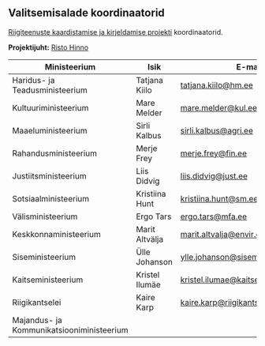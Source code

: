 ## Valitsemisalade koordinaatorid

[Riigiteenuste kaardistamise ja kirjeldamise projekti](https://github.com/MKM-ITAO/riigiteenused) koordinaatorid.

__Projektijuht:__ [Risto Hinno](https://github.com/RRisto "https://github.com/RRisto")

Ministeerium | Isik | E-mail
--- | --- | ---
Haridus- ja Teadusministeerium	| Tatjana Kiilo |	tatjana.kiilo@hm.ee
Kultuuriministeerium|	Mare Melder	| mare.melder@kul.ee
Maaeluministeerium|	Sirli Kalbus|	sirli.kalbus@agri.ee
Rahandusministeerium	| Merje Frey |	merje.frey@fin.ee
Justiitsministeerium|	Liis Didvig	| liis.didvig@just.ee
Sotsiaalministeerium|	Kristiina Hunt | kristiina.hunt@sm.ee
Välisministeerium|	Ergo Tars |	ergo.tars@mfa.ee 
Keskkonnaministeerium	| Marit Altvälja  |	marit.altvalja@envir.ee
Siseministeerium|	Ülle Johanson |	ylle.johanson@siseministeerium.ee
Kaitseministeerium	| Kristel Ilumäe |	kristel.ilumae@kaitseministeerium.ee
Riigikantselei|	Kaire Karp  |	kaire.karp@riigikantselei.ee
Majandus- ja Kommunikatsiooniministeerium | | 

